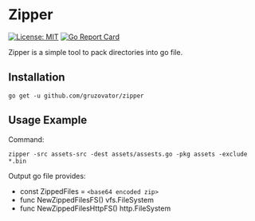 # Zipper

[![License: MIT](https://img.shields.io/badge/License-MIT-yellow.svg)](https://opensource.org/licenses/MIT)
[![Go Report Card](https://goreportcard.com/badge/github.com/gruzovator/zipper)](https://goreportcard.com/report/github.com/gruzovator/zipper)

Zipper is a simple tool to pack directories into go file.

## Installation

```
go get -u github.com/gruzovator/zipper
```

## Usage Example

Command:
```
zipper -src assets-src -dest assets/assests.go -pkg assets -exclude *.bin
```

Output go file provides:

* const ZippedFiles = `<base64 encoded zip>`
* func NewZippedFilesFS() vfs.FileSystem
* func NewZippedFilesHttpFS() http.FileSystem

